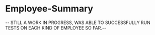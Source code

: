 # Employee-Summary

-- STILL A WORK IN PROGRESS, WAS ABLE TO SUCCESSFULLY RUN TESTS ON EACH KIND OF EMPLOYEE SO FAR.--
